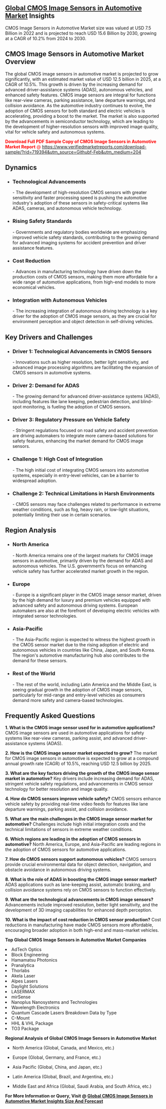 <h2><a href="https://www.verifiedmarketreports.com/download-sample/?rid=719394&amp;utm_source=Githubf&amp;utm_medium=204" target="_blank">Global CMOS Image Sensors in Automotive Market</a> Insights</h2><p>CMOS Image Sensors in Automotive Market size was valued at USD 7.5 Billion in 2022 and is projected to reach USD 15.6 Billion by 2030, growing at a CAGR of 10.2% from 2024 to 2030.</p><p> <h2>CMOS Image Sensors in Automotive Market Overview</h2> <p>The global CMOS image sensors in automotive market is projected to grow significantly, with an estimated market value of USD 12.5 billion in 2025, at a CAGR of 10.5%. This growth is driven by the increasing demand for advanced driver-assistance systems (ADAS), autonomous vehicles, and enhanced safety features. CMOS image sensors are integral for functions like rear-view cameras, parking assistance, lane departure warnings, and collision avoidance. As the automotive industry continues to evolve, the adoption of CMOS sensors for both standard and electric vehicles is accelerating, providing a boost to the market. The market is also supported by the advancements in semiconductor technology, which are leading to the development of higher-resolution sensors with improved image quality, vital for vehicle safety and autonomous systems.</p> <p><p><span class=""><span style="color: #ff0000;"><strong>Download Full PDF Sample Copy of CMOS Image Sensors in Automotive Market Report</strong> @ </span><a href="https://www.verifiedmarketreports.com/download-sample/?rid=719394&amp;utm_source=Githubf-Feb&amp;utm_medium=204" target="_blank">https://www.verifiedmarketreports.com/download-sample/?rid=719394&amp;utm_source=Githubf-Feb&amp;utm_medium=204</a></span></p></p> <h2>Dynamics</h2> <ul> <li><h3>Technological Advancements</h3> - The development of high-resolution CMOS sensors with greater sensitivity and faster processing speed is pushing the automotive industry's adoption of these sensors in safety-critical systems like ADAS, cameras, and autonomous vehicle technology.</li> <li><h3>Rising Safety Standards</h3> - Governments and regulatory bodies worldwide are emphasizing improved vehicle safety standards, contributing to the growing demand for advanced imaging systems for accident prevention and driver assistance features.</li> <li><h3>Cost Reduction</h3> - Advances in manufacturing technology have driven down the production costs of CMOS sensors, making them more affordable for a wide range of automotive applications, from high-end models to more economical vehicles.</li> <li><h3>Integration with Autonomous Vehicles</h3> - The increasing integration of autonomous driving technology is a key driver for the adoption of CMOS image sensors, as they are crucial for environment perception and object detection in self-driving vehicles.</li> </ul> <h2>Key Drivers and Challenges</h2> <ul> <li><h3>Driver 1: Technological Advancements in CMOS Sensors</h3> - Innovations such as higher resolution, better light sensitivity, and advanced image processing algorithms are facilitating the expansion of CMOS sensors in automotive systems.</li> <li><h3>Driver 2: Demand for ADAS</h3> - The growing demand for advanced driver-assistance systems (ADAS), including features like lane keeping, pedestrian detection, and blind-spot monitoring, is fueling the adoption of CMOS sensors.</li> <li><h3>Driver 3: Regulatory Pressure on Vehicle Safety</h3> - Stringent regulations focused on road safety and accident prevention are driving automakers to integrate more camera-based solutions for safety features, enhancing the market demand for CMOS image sensors.</li> <li><h3>Challenge 1: High Cost of Integration</h3> - The high initial cost of integrating CMOS sensors into automotive systems, especially in entry-level vehicles, can be a barrier to widespread adoption.</li> <li><h3>Challenge 2: Technical Limitations in Harsh Environments</h3> - CMOS sensors may face challenges related to performance in extreme weather conditions, such as fog, heavy rain, or low-light situations, potentially limiting their use in certain scenarios.</li> </ul> <h2>Region Analysis</h2> <ul> <li><h3>North America</h3> - North America remains one of the largest markets for CMOS image sensors in automotive, primarily driven by the demand for ADAS and autonomous vehicles. The U.S. government’s focus on enhancing vehicle safety has further accelerated market growth in the region.</li> <li><h3>Europe</h3> - Europe is a significant player in the CMOS image sensor market, driven by the high demand for luxury and premium vehicles equipped with advanced safety and autonomous driving systems. European automakers are also at the forefront of developing electric vehicles with integrated sensor technologies.</li> <li><h3>Asia-Pacific</h3> - The Asia-Pacific region is expected to witness the highest growth in the CMOS sensor market due to the rising adoption of electric and autonomous vehicles in countries like China, Japan, and South Korea. The region's automotive manufacturing hub also contributes to the demand for these sensors.</li> <li><h3>Rest of the World</h3> - The rest of the world, including Latin America and the Middle East, is seeing gradual growth in the adoption of CMOS image sensors, particularly for mid-range and entry-level vehicles as consumers demand more safety and camera-based technologies.</li> </ul> <h2>Frequently Asked Questions</h2> <p><b>1. What is the CMOS image sensor used for in automotive applications?</b> CMOS image sensors are used in automotive applications for safety systems like rear-view cameras, parking assist, and advanced driver-assistance systems (ADAS).</p> <p><b>2. How is the CMOS image sensor market expected to grow?</b> The market for CMOS image sensors in automotive is expected to grow at a compound annual growth rate (CAGR) of 10.5%, reaching USD 12.5 billion by 2025.</p> <p><b>3. What are the key factors driving the growth of the CMOS image sensor market in automotive?</b> Key drivers include increasing demand for ADAS, stringent vehicle safety regulations, and advancements in CMOS sensor technology for better resolution and image quality.</p> <p><b>4. How do CMOS sensors improve vehicle safety?</b> CMOS sensors enhance vehicle safety by providing real-time video feeds for features like lane departure warnings, parking assist, and collision avoidance.</p> <p><b>5. What are the main challenges in the CMOS image sensor market for automotive?</b> Challenges include high initial integration costs and the technical limitations of sensors in extreme weather conditions.</p> <p><b>6. Which regions are leading in the adoption of CMOS sensors in automotive?</b> North America, Europe, and Asia-Pacific are leading regions in the adoption of CMOS sensors for automotive applications.</p> <p><b>7. How do CMOS sensors support autonomous vehicles?</b> CMOS sensors provide crucial environmental data for object detection, navigation, and obstacle avoidance in autonomous driving systems.</p> <p><b>8. What is the role of ADAS in boosting the CMOS image sensor market?</b> ADAS applications such as lane-keeping assist, automatic braking, and collision avoidance systems rely on CMOS sensors to function effectively.</p> <p><b>9. What are the technological advancements in CMOS image sensors?</b> Advancements include improved resolution, better light sensitivity, and the development of 3D imaging capabilities for enhanced depth perception.</p> <p><b>10. What is the impact of cost reduction in CMOS sensor production?</b> Cost reductions in manufacturing have made CMOS sensors more affordable, encouraging broader adoption in both high-end and mass-market vehicles.</p> </p><p><strong>Top Global CMOS Image Sensors in Automotive Market Companies</strong></p><div data-test-id=""><p><li>AdTech Optics</li><li> Block Engineering</li><li> Hamamatsu Photonics</li><li> Pranalytica</li><li> Thorlabs</li><li> Akela Laser</li><li> Alpes Lasers</li><li> Daylight Solutions</li><li> LASERMAX</li><li> mirSense</li><li> Nanoplus Nanosystems and Technologies</li><li> Wavelength Electronics</li><li> Quantum Cascade Lasers Breakdown Data by Type</li><li> C-Mount</li><li> HHL & VHL Package</li><li> TO3 Package</li></p><div><strong>Regional Analysis of&nbsp;Global CMOS Image Sensors in Automotive Market</strong></div><ul><li dir="ltr"><p dir="ltr">North America&nbsp;(Global, Canada, and Mexico, etc.)</p></li><li dir="ltr"><p dir="ltr">Europe (Global, Germany, and France, etc.)</p></li><li dir="ltr"><p dir="ltr">Asia Pacific&nbsp;(Global, China, and Japan, etc.)</p></li><li dir="ltr"><p dir="ltr">Latin America&nbsp;(Global, Brazil, and Argentina, etc.)</p></li><li dir="ltr">Middle East and Africa&nbsp;(Global, Saudi Arabia, and South Africa, etc.)</li></ul><p><strong>For More Information or Query, Visit @&nbsp;</strong><strong><a href="https://www.verifiedmarketreports.com/product/cmos-image-sensors-in-automotive-market/?utm_source=Githubf&amp;utm_medium=204" target="_blank">Global CMOS Image Sensors in Automotive Market Insights Size And Forecast</a></strong></p></div>
